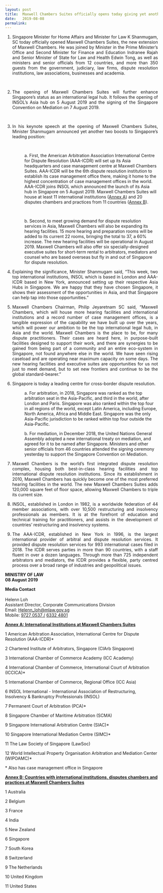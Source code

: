 ```yaml
---
layout: post
title:  Maxwell Chambers Suites officially opens today giving yet another boost to Singapore’s legal hub position
date:   2019-08-08
permalink: 
---
```

<!-- /media/media-release/Chambers_Suites_officially -->
<div>
                    <ol type="1" >
                      <li>
                        <p align="justify">
                            Singapore Minister for Home Affairs and Minister for Law K Shanmugam, SC today officially opened Maxwell Chambers Suites, the new extension of Maxwell Chambers. He was joined by Minister in the Prime Minister’s Office and Second Minister for Finance and Education Indranee Rajah and Senior Minister of State for Law and Health Edwin Tong, as well as ministers and senior officials from 12 countries, and more than 350 guests from the government, judiciary, law firms, dispute resolution institutions, law associations, businesses and academia.
                        </p> <br>
                      </li>
                      <li>
                       <p align="justify">
                            The opening of Maxwell Chambers Suites will further enhance Singapore’s status as an international legal hub. It follows the opening of INSOL’s Asia hub on 5 August 2019 and the signing of the Singapore Convention on Mediation on 7 August 2019.
                        </p> <br>
                      </li>
                      <li>
                        <p align="justify">
                            In his keynote speech at the opening of Maxwell Chambers Suites, Minister Shanmugam announced yet another two boosts to Singapore’s leading position:
                        </p> <br>
                               <p style="margin-left: 40px">
                                a.        First, the American Arbitration Association International Centre for Dispute Resolution (AAA-ICDR) will set up its Asia headquarters and case management centre at Maxwell Chambers Suites. AAA-ICDR will be the 6th dispute resolution institution to establish its case management office there, making it home to the highest concentration of case management offices in the world. AAA-ICDR joins INSOL which announced the launch of its Asia hub in Singapore on 5 August 2019. Maxwell Chambers Suites will house at least 11 international institutions (<a href="#Annex_A" class="linkunderline">Annex A</a>) and 20 disputes chambers and practices from 11 countries (<a href="#Annex_B" class="linkunderline">Annex B</a>).
                              </p> <br>
                                <p style="margin-left: 40px">
                                b.         Second, to meet growing demand for dispute resolution services in Asia, Maxwell Chambers will also be expanding its hearing facilities. 15 more hearing and preparation rooms will be added to its current 22 rooms, bringing the total to 37, a 60% increase. The new hearing facilities will be operational in August 2019. Maxwell Chambers will also offer six specially-designed executive suites for short-term rental to arbitrators, mediators and counsel who are based overseas but fly in and out of Singapore for dispute resolution.
                              </p>
   </li>
                      <li>
                       <p align="justify">
                            Explaining the significance, Minister Shanmugam said, “This week, two top international institutions, INSOL which is based in London and AAA-ICDR based in New York, announced setting up their respective Asia Hubs in Singapore. We are happy that they have chosen Singapore, it shows their assessment of the opportunities in Asia, and that Singapore can help tap into those opportunities.”
                        </p>
                      </li>
                      <li>
                       <p align="justify">
                            Maxwell Chambers Chairman, Philip Jeyaretnam SC said, “Maxwell Chambers, which will house more hearing facilities and international institutions and a record number of case management offices, is a tangible expression of the capability we have built up over the years, which will power our ambition to be the top international legal hub, in Asia and the world. Maxwell Chambers is the place to be, for many dispute practitioners. Their cases are heard here, in purpose-built facilities designed to support their work, and there are synergies to be gained from being part of a community and an entire eco-system in Singapore, not found anywhere else in the world. We have seen rising caseload and are operating near maximum capacity on some days. The new hearing facilities and executive suites are opportunities for us not just to meet demand, but to set new frontiers and continue to be the global standard-bearer.”
                        </p>
                      </li>
                      <li>
                       <p align="justify">
                            Singapore is today a leading centre for cross-border dispute resolution.
                        </p>
                            <p style="margin-left: 40px">
                                a.    For arbitration, in 2018, Singapore was ranked as the top arbitration seat in the Asia-Pacific, and third in the world, after London and Paris. Singapore was also ranked within the top four in all regions of the world, except Latin America, including Europe, North America, Africa and Middle East. Singapore was the only Asia-Pacific jurisdiction to be ranked within top four outside the Asia-Pacific.</p>
                            <p style="margin-left: 40px">
                                b.    For mediation, in December 2018, the United Nations General Assembly adopted a new international treaty on mediation, and agreed for it to be named after Singapore. Ministers and other senior officials from 46 countries attended the signing ceremony yesterday to support the Singapore Convention on Mediation.
                            </p>
                     </li>
                      <li>
                          <p align="justify">
                              Maxwell Chambers is the world’s first integrated dispute resolution complex, housing both best-in-class hearing facilities and top international dispute resolution institutions. Since its establishment in 2010, Maxwell Chambers has quickly become one of the most preferred hearing facilities in the world. The new Maxwell Chambers Suites adds 120,000 square feet of floor space, allowing Maxwell Chambers to triple its current size.
                          </p>
                        </li>
                        <li>
                            <p align="justify">
                                INSOL, established in London in 1982, is a worldwide federation of 44 member associations, with over 10,500 restructuring and insolvency professionals as members. It is at the forefront of education and technical training for practitioners, and assists in the development of countries’ restructuring and insolvency systems.
                            </p>
                        </li>
                        <li>
                            <p align="justify">
                                The AAA-ICDR, established in New York in 1996, is the largest international provider of arbitral and dispute resolution services. It provided dispute resolution services for 993 international cases filed in 2018. The ICDR serves parties in more than 90 countries, with a staff fluent in over a dozen languages. Through more than 725 independent arbitrators and mediators, the ICDR provides a flexible, party centred process over a broad range of industries and geopolitical issues.
                            </p>
                        </li>
 </ol>
  <p>
<b> MINISTRY OF LAW </b> <br> <b> 08 August 2019 </b>  
  </p>               
<b> Media Contact </b> <br><br>
Helenn Loh <br>
Assistant Director, Corporate Communications Division <br>
Email: <a href="mailto:Helenn_loh@mlaw.gov.sg">Helenn_loh@mlaw.gov.sg </a> <br>
Mobile: <a href="tel:+6597270537"> 9727 0537 /</a>   <a href="tel:+6563324801">6332 4801</a> 

 <a name="Annex_A"> </a>
<p><strong><a href="#Annex_A" class="linkunderline"> Annex A: International Institutions at Maxwell Chambers Suites</a></strong></p>
<p> 1      American Arbitration Association, International Centre for Dispute Resolution (AAA-ICDR)<span class="color--red"><span class="color--red">*</span></span></p> 
<p> 2      Chartered Institute of Arbitrators, Singapore (CIArb Singapore)</p>
<p> 3      International Chamber of Commerce Academy (ICC Academy)</p> 
<p> 4      International Chamber of Commerce, International Court of Arbitration (ICCICA)<span class="color--red">*</span></p>
<p> 5      International Chamber of Commerce, Regional Office (ICC Asia)</li> 
<p> 6      INSOL International - International Association of Restructuring, Insolvency & Bankruptcy Professionals (INSOL)</p> 
<p> 7      Permanent Court of Arbitration (PCA)<span class="color:red">*</span></p>
<p> 8      Singapore Chamber of Maritime Arbitration (SCMA)</p>
<p> 9      Singapore International Arbitration Centre (SIAC)<span class="color:red">*</span></p>
<p> 10     Singapore International Mediation Centre (SIMC)<span class="color:red">*</span></p>
<p> 11     The Law Society of Singapore (LawSoc)</p> 
<p> 12     World Intellectual Property Organisation Arbitration and Mediation Center (WIPOAMC)<span class="color:red">*</span></p> 
<p><span class="color:red">*</span> Also has case management office in Singapore</p>
<a name="Annex_B"> </a>
<p><strong><a href="#Annex_B" class="linkunderline"> 
Annex B: Countries with international institutions, disputes chambers and practices at Maxwell Chambers Suites </a></strong></p>
<p> 1     Australia</p> 
<p> 2     Belgium</p>
<p> 3     France</p> 
<p> 4     India</p> 
<p> 5     New Zealand</p> 
<p> 6     Singapore</p> 
<p> 7     South Korea</p> 
<p> 8     Switzerland</p> 
<p> 9     The Netherlands</p> 
<p> 10    United Kingdom</p> 
<p> 11    United States</p> 
               
               
